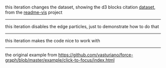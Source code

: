 this iteration changes the dataset, showing the d3 blocks citation [dataset](https://github.com/micahstubbs/readme-vis/blob/master/data/gist-metadata/output/readme-blocks-graph-no-self-links-no-null-nodes-no-solitary-nodes-no-missing-nodes-no-redudant-links.json), from the [readme-vis](https://github.com/micahstubbs/readme-vis) project

---

this iteration disables the edge particles, just to demonstrate how to do that

---

this iteration makes the code nice to work with

---

the original example from https://github.com/vasturiano/force-graph/blob/master/example/click-to-focus/index.html

